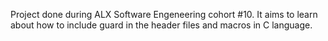 Project done during ALX Software Engeneering cohort #10. It aims to learn about how to include guard in the header files and macros in C language.
